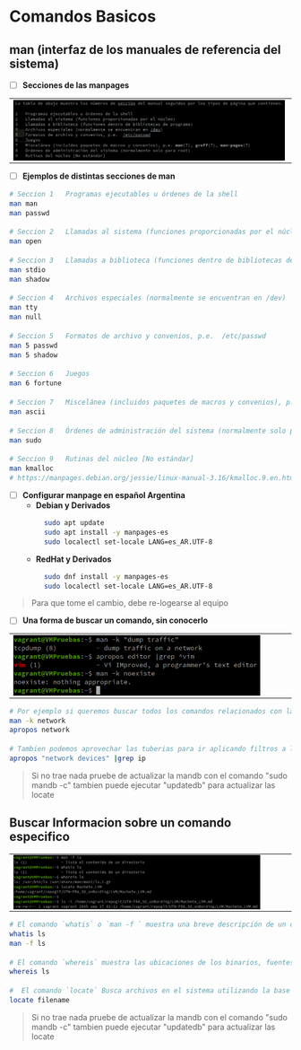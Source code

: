 # Comandos Basicos

## man  (interfaz de los manuales de referencia del sistema)

- [ ] **Secciones de las manpages**
<div>
<table>
   <tr>
      <td><img src="../.img/man/man_Secciones.png" width="99%" align="center"></td>
   </tr>
</table>
</div>

- [ ] **Ejemplos de  distintas secciones de man**
```sh
# Seccion 1   Programas ejecutables u órdenes de la shell 
man man
man passwd

# Seccion 2   Llamadas al sistema (funciones proporcionadas por el núcleo)
man open

# Seccion 3   Llamadas a biblioteca (funciones dentro de bibliotecas de programa)
man stdio
man shadow

# Seccion 4   Archivos especiales (normalmente se encuentran en /dev)
man tty
man null

# Seccion 5   Formatos de archivo y convenios, p.e.  /etc/passwd
man 5 passwd
man 5 shadow

# Seccion 6   Juegos
man 6 fortune

# Seccion 7   Miscelánea (incluidos paquetes de macros y convenios), p.e. man(7), groff(7), man-pages(7)
man ascii

# Seccion 8   Órdenes de administración del sistema (normalmente solo para root)
man sudo

# Seccion 9   Rutinas del núcleo [No estándar]
man kmalloc
# https://manpages.debian.org/jessie/linux-manual-3.16/kmalloc.9.en.html
```


- [ ] **Configurar manpage en español Argentina**
  - **Debian y Derivados**
    ```sh
      sudo apt update
      sudo apt install -y manpages-es
      sudo localectl set-locale LANG=es_AR.UTF-8
    ```
  - **RedHat y Derivados**
    ```sh
      sudo dnf install -y manpages-es
      sudo localectl set-locale LANG=es_AR.UTF-8
    ```
> Para que tome el cambio, debe re-logearse al equipo


- [ ] **Una forma de buscar un comando, sin conocerlo**
<div>
<table>
   <tr>
      <td><img src="../.img/man/man_apropos.png" width="90%" align="center"></td>
   </tr>
</table>
</div>

```sh
# Por ejemplo si queremos buscar todos los comandos relacionados con la red
man -k network
apropos network

# Tambien podemos aprovechar las tuberias para ir aplicando filtros a la busqueda.
apropos "network devices" |grep ip
```
> Si no trae nada pruebe de actualizar la mandb con el comando "sudo mandb -c" tambien puede ejecutar "updatedb" para actualizar las locate


## **Buscar Informacion sobre un comando especifico**
<div>
<table>
   <tr>
      <td><img src="../.img/man/man_extras.png" width="90%" align="center"></td>
   </tr>
</table>
</div>

```sh
# El comando `whatis` o `man -f ` muestra una breve descripción de un comando.
whatis ls
man -f ls

# El comando `whereis` muestra las ubicaciones de los binarios, fuentes y páginas de manual para un comando.
whereis ls

#  El comando `locate` Busca archivos en el sistema utilizando la base de datos actualizada por updatedb (instalar plocate).
locate filename


```
> Si no trae nada pruebe de actualizar la mandb con el comando "sudo mandb -c" tambien puede ejecutar "updatedb" para actualizar las locate



